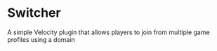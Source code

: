 # Switcher
A simple Velocity plugin that allows players to join from multiple game profiles using a domain
